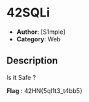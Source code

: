 # 42SQLi
- **Author**: [S1mple]
- **Category**: Web
## Description
Is it Safe ? 

**Flag** : 42HN{5ql1t3_t4bb5}
